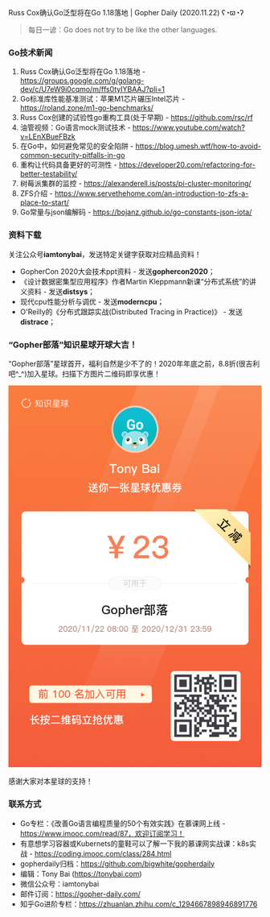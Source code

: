 Russ Cox确认Go泛型将在Go 1.18落地 | Gopher Daily (2020.11.22) ʕ◔ϖ◔ʔ

>每日一谚：Go does not try to be like the other languages.

### Go技术新闻

1. Russ Cox确认Go泛型将在Go 1.18落地 - https://groups.google.com/g/golang-dev/c/U7eW9i0cqmo/m/ffs0tyIYBAAJ?pli=1
2. Go标准库性能基准测试：苹果M1芯片碾压Intel芯片 - https://roland.zone/m1-go-benchmarks/
3. Russ Cox创建的试验性go重构工具(处于早期) - https://github.com/rsc/rf
4. 油管视频：Go语言mock测试技术 - https://www.youtube.com/watch?v=LEnXBueFBzk
5. 在Go中，如何避免常见的安全陷阱 - https://blog.umesh.wtf/how-to-avoid-common-security-pitfalls-in-go
6. 重构让代码具备更好的可测性 - https://developer20.com/refactoring-for-better-testability/
7. 树莓派集群的监控 - https://alexanderell.is/posts/pi-cluster-monitoring/
8. ZFS介绍 - https://www.servethehome.com/an-introduction-to-zfs-a-place-to-start/
9. Go常量与json编解码 - https://bojanz.github.io/go-constants-json-iota/

### 资料下载

关注公众号**iamtonybai**，发送特定关键字获取对应精品资料！

* GopherCon 2020大会技术ppt资料 - 发送**gophercon2020**；
* 《设计数据密集型应用程序》作者Martin Kleppmann新课“分布式系统”的讲义资料 - 发送**distsys**；
* 现代cpu性能分析与调优 - 发送**moderncpu**；
* O'Reilly的《分布式跟踪实战(Distributed Tracing in Practice)》 - 发送**distrace**；

### “Gopher部落”知识星球开球大吉！

“Gopher部落”星球首开，福利自然是少不了的！2020年年底之前，8.8折(很吉利吧^_^)加入星球。扫描下方图片二维码即享优惠！

![](../images/gopher-tribe-zssq.png)

感谢大家对本星球的支持！

### 联系方式

* Go专栏：《改善Go语言编程质量的50个有效实践》在慕课网上线 - https://www.imooc.com/read/87，欢迎订阅学习！ 
* 有意想学习容器或Kubernets的童鞋可以了解一下我的慕课网实战课：k8s实战 - https://coding.imooc.com/class/284.html
* gopherdaily归档：https://github.com/bigwhite/gopherdaily
* 编辑：Tony Bai (https://tonybai.com)
* 微信公众号：iamtonybai
* 邮件订阅：https://gopher-daily.com/
* 知乎Go进阶专栏：https://zhuanlan.zhihu.com/c_1294667898946891776


